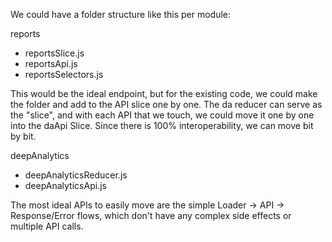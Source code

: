 We could have a folder structure like this per module:

reports
- reportsSlice.js
- reportsApi.js
- reportsSelectors.js

This would be the ideal endpoint, but for the existing code, we could make the folder and add to the API slice one by one. 
The da reducer can serve as the "slice", and with each API that we touch, we could move it one by one into the daApi Slice. Since there is 100% interoperability, we can move bit by bit. 

deepAnalytics
- deepAnalyticsReducer.js
- deepAnalyticsApi.js


The most ideal APIs to easily move are the simple Loader -> API -> Response/Error flows, which don't have any complex side effects or multiple API calls. 


